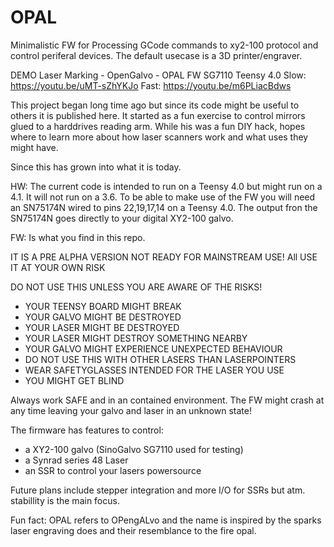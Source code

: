 # OPAL

Minimalistic FW for Processing GCode commands to xy2-100 protocol and control periferal devices.
The default usecase is a 3D printer/engraver.

DEMO
Laser Marking - OpenGalvo - OPAL FW SG7110 Teensy 4.0
Slow:
  https://youtu.be/uMT-sZhYKJo
Fast:
  https://youtu.be/m6PLiacBdws


This project began long time ago but since its code might be useful to others it is published here.
It started as a fun exercise to control mirrors glued to a harddrives reading arm. While his was a
fun DIY hack, hopes where to learn more about how laser scanners work and what uses they might have.

Since this has grown into what it is today. 

HW:
The current code is intended to run on a Teensy 4.0 but might run on a 4.1. It will not run on a 3.6.
To be able to make use of the FW you will need an SN75174N wired to pins 22,19,17,14 on a Teensy 4.0.
The output fron the SN75174N goes directly to your digital XY2-100 galvo.

FW:
Is what you find in this repo. 

IT IS A PRE ALPHA VERSION NOT READY FOR MAINSTREAM USE!
All USE IT AT YOUR OWN RISK

DO NOT USE THIS UNLESS YOU ARE AWARE OF THE RISKS!
- YOUR TEENSY BOARD MIGHT BREAK
- YOUR GALVO MIGHT BE DESTROYED
- YOUR LASER MIGHT BE DESTROYED
- YOUR LASER MIGHT DESTROY SOMETHING NEARBY
- YOUR GALVO MIGHT EXPERIENCE UNEXPECTED BEHAVIOUR
- DO NOT USE THIS WITH OTHER LASERS THAN LASERPOINTERS
- WEAR SAFETYGLASSES INTENDED FOR THE LASER YOU USE
- YOU MIGHT GET BLIND

Always work SAFE and in an contained environment. The FW might crash at any time leaving your galvo and laser in an unknown state!

The firmware has features to control:

- a XY2-100 galvo (SinoGalvo SG7110 used for testing)
- a Synrad series 48 Laser
- an SSR to control your lasers powersource

Future plans include stepper integration and more I/O for SSRs but atm. stabillity is the main focus.

Fun fact: OPAL refers to OPengALvo and the name is inspired by the sparks laser engraving does and their resemblance to the fire opal.

